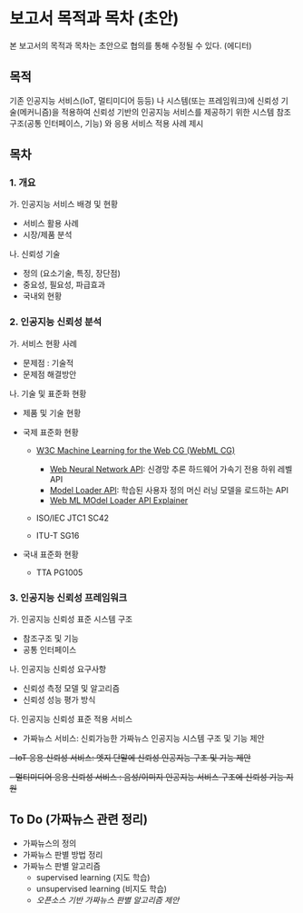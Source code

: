 # 보고서 목적과 목차 (초안)

본 보고서의 목적과 목차는 초안으로 협의를 통해 수정될 수 있다. (에디터) 

## 목적 

기존 인공지능 서비스(IoT, 멀티미디어 등등) 나 시스템(또는 프레임워크)에 신뢰성 기술(메커니즘)을 적용하여 신뢰성 기반의 인공지능 서비스를 제공하기 위한 시스템 참조구조(공통 인터페이스, 기능) 와 응용 서비스 적용 사례 제시 

## 목차

### 1.	개요

가.	인공지능 서비스 배경 및 현황
-	서비스 활용 사례
-	시장/제품 분석

나.	신뢰성 기술  
-	정의 (요소기술, 특징, 장단점)
-	중요성, 필요성, 파급효과
-	국내외 현황

### 2. 인공지능 신뢰성 분석 

가.	서비스 현황 사례 
*	문제점 : 기술적
*	문제점 해결방안

나.	기술 및 표준화 현황
*	제품 및 기술 현황

* 국제 표준화 현황
  - [W3C Machine Learning for the Web CG (WebML CG)](https://webmachinelearning.github.io/)
    + [Web Neural Network API](https://webmachinelearning.github.io/webnn/): 신경망 추론 하드웨어 가속기 전용 하위 레벨 API
    + [Model Loader API](https://webmachinelearning.github.io/model-loader/): 학습된 사용자 정의 머신 러닝 모델을 로드하는 API
    + [Web ML MOdel Loader API Explainer](https://github.com/webmachinelearning/model-loader/blob/master/explainer.md)
    
  - ISO/IEC JTC1 SC42
  - ITU-T SG16
  
* 국내 표준화 현황
  - TTA PG1005 
  

### 3. 인공지능 신뢰성 프레임워크

가.	인공지능 신뢰성 표준 시스템 구조
-	참조구조 및 기능
-	공통 인터페이스 

나.	인공지능 신뢰성 요구사항
-	신뢰성 측정 모델 및 알고리즘
-	신뢰성 성능 평가 방식

다.	인공지능 신뢰성 표준 적용 서비스
- 가짜뉴스 서비스: 신뢰가능한 가짜뉴스 인공지능 시스템 구조 및 기능 제안 

~~-	IoT 응용 신뢰성 서비스: 엣지 단말에 신뢰성 인공지능 구조 및 기능 제안~~

~~-	멀티미디어 응용 신뢰성 서비스 : 음성/이미지 인공지능 서비스 구조에 신뢰성 기능 지원~~


## To Do (가짜뉴스 관련 정리)

* 가짜뉴스의 정의
* 가짜뉴스 판별 방법 정리
* 가짜뉴스 판별 알고리즘 
  - supervised learning (지도 학습)
  - unsupervised learning (비지도 학습)
  - _오픈소스 기반 가짜뉴스 판별 알고리즘 제안_  
  

